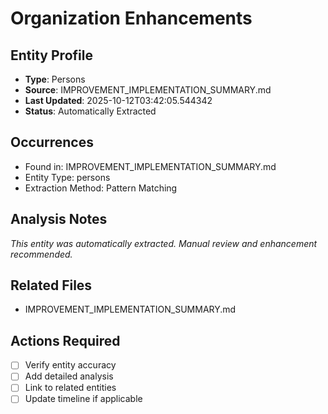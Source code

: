 # Organization Enhancements

## Entity Profile
- **Type**: Persons
- **Source**: IMPROVEMENT_IMPLEMENTATION_SUMMARY.md
- **Last Updated**: 2025-10-12T03:42:05.544342
- **Status**: Automatically Extracted

## Occurrences
- Found in: IMPROVEMENT_IMPLEMENTATION_SUMMARY.md
- Entity Type: persons
- Extraction Method: Pattern Matching

## Analysis Notes
*This entity was automatically extracted. Manual review and enhancement recommended.*

## Related Files
- IMPROVEMENT_IMPLEMENTATION_SUMMARY.md

## Actions Required
- [ ] Verify entity accuracy
- [ ] Add detailed analysis
- [ ] Link to related entities
- [ ] Update timeline if applicable

